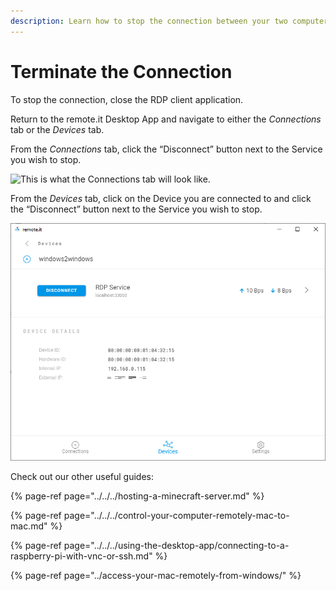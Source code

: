```yaml
---
description: Learn how to stop the connection between your two computers.
---
```


# Terminate the Connection

To stop the connection, close the RDP client application.

Return to the remote.it Desktop App and navigate to either the _Connections_ tab or the _Devices_ tab. 

From the _Connections_ tab, click the “Disconnect” button next to the Service you wish to stop.

![This is what the Connections tab will look like.](https://lh3.googleusercontent.com/3wck919689AddqogVr8oKj0LBdI8wBn_7AgRUYqT1qewmmy1ZrPm5jX4rGtKwcNak6cN8uMnXGuTV55PilbmyfcoSyk2vGX2UnCGBTOq4UtqeogmEf8exGqQ0qoTiQGVrWFjKjBq)

From the _Devices_ tab, click on the Device you are connected to and click the “Disconnect” button next to the Service you wish to stop.

![Here is my Service on the Devices tab.](../../../../.gitbook/assets/5%20%281%29.PNG)

Check out our other useful guides:

{% page-ref page="../../../hosting-a-minecraft-server.md" %}

{% page-ref page="../../../control-your-computer-remotely-mac-to-mac.md" %}

{% page-ref page="../../../using-the-desktop-app/connecting-to-a-raspberry-pi-with-vnc-or-ssh.md" %}

{% page-ref page="../access-your-mac-remotely-from-windows/" %}


